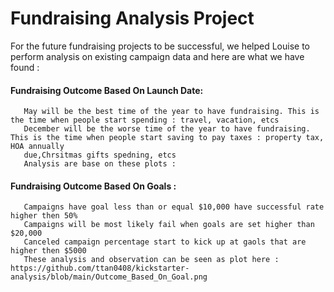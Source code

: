   # Fundraising Analysis Project  
  For the future fundraising projects to be successful, we helped Louise to perform analysis on existing campaign data and here are what we have found :
  
  #### Fundraising Outcome Based On Launch Date:
       May will be the best time of the year to have fundraising. This is the time when people start spending : travel, vacation, etcs
       December will be the worse time of the year to have fundraising. This is the time when people start saving to pay taxes : property tax, HOA annually 
       due,Chrsitmas gifts spedning, etcs
       Analysis are base on these plots : 
  
  
  
  
  
  #### Fundraising Outcome Based On Goals :
       Campaigns have goal less than or equal $10,000 have successful rate higher then 50%
       Campaigns will be most likely fail when goals are set higher than $20,000 
       Canceled campaign percentage start to kick up at gaols that are higher then $5000
       These analysis and observation can be seen as plot here : https://github.com/ttan0408/kickstarter-analysis/blob/main/Outcome_Based_On_Goal.png


